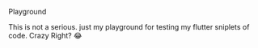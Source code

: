 Playground

This is not a serious. just my playground for testing my flutter sniplets of code. Crazy Right? 😂 
